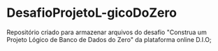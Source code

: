 # DesafioProjetoL-gicoDoZero
Repositório criado para armazenar arquivos do desafio "Construa um Projeto Lógico de Banco de Dados do Zero" da plataforma online D.I.O;
